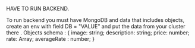 HAVE TO RUN BACKEND.


To run backend you must have MongoDB and data that includes objects, create an env with field DB = "VALUE" and put the data from your cluster there . 
Objects schema : 
{ image: string;
  description: string;
  price: number;
  rate: Array<number>;
  averageRate : number; }

